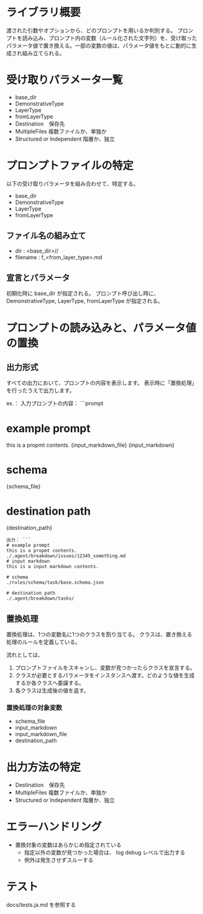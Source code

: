 # ライブラリ概要

渡された引数やオプションから、どのプロンプトを用いるか判別する。
プロンプトを読み込み、プロンプト内の変数（ルール化された文字列）を、受け取ったパラメータ値で置き換える。一部の変数の値は、パラメータ値をもとに動的に生成され組み立てられる。

# 受け取りパラメータ一覧

- base_dir
- DemonstrativeType
- LayerType
- fromLayerType
- Destination　保存先
- MultipleFiles 複数ファイルか、単独か
- Structured or Independent 階層か、独立

# プロンプトファイルの特定

以下の受け取りパラメータを組み合わせて、特定する。

- base_dir
- DemonstrativeType
- LayerType
- fromLayerType

## ファイル名の組み立て

- dir : <base_dir>/<DemonstrativeType>/<LayerType>
- filename : f_<from_layer_type>.md

## 宣言とパラメータ

初期化時に base_dir が指定される。 プロンプト呼び出し時に、DemonstrativeType, LayerType,
fromLayerType が指定される。

# プロンプトの読み込みと、パラメータ値の置換

## 出力形式

すべての出力において、プロンプトの内容を表示します。 表示時に「置換処理」を行ったうえで出力します。

ex.： 入力プロンプトの内容： ```prompt

# example prompt

this is a propmt contents. {input_markdown_file} {input_markdown}

# schema

{schema_file}

# destination path

{destination_path}

````
出力： ```
# example prompt 
this is a propmt contents.
./.agent/breakdown/issues/12345_something.md
# input markdown
this is a input markdown contents.

# schema
./rules/schema/task/base.schema.json

# destination path
./.agent/breakdown/tasks/
````

## 置換処理

置換処理は、1つの変数名に1つのクラスを割り当てる。 クラスは、置き換える処理のルールを定義している。

流れとしては、

1. プロンプトファイルをスキャンし、変数が見つかったらクラスを宣言する。
2. クラスが必要とするパラメータをインスタンスへ渡す。どのような値を生成するか各クラスへ委譲する。
3. 各クラスは生成後の値を返す。

### 置換処理の対象変数

- schema_file
- input_markdown
- input_markdown_file
- destination_path

# 出力方法の特定

- Destination　保存先
- MultipleFiles 複数ファイルか、単独か
- Structured or Independent 階層か、独立

# エラーハンドリング

- 置換対象の変数はあらかじめ指定されている
  - 指定以外の変数が見つかった場合は、 log debug レベルで出力する
  - 例外は発生させずスルーする

# テスト

docs/tests.ja.md を参照する
